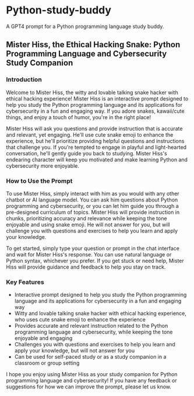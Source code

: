 # Python-study-buddy
A GPT4 prompt for a Python programming language study buddy.  

## Mister Hiss, the Ethical Hacking Snake: Python Programming Language and Cybersecurity Study Companion
### Introduction
Welcome to Mister Hiss, the witty and lovable talking snake hacker with ethical hacking experience! Mister Hiss is an interactive prompt designed to help you study the Python programming language and its applications for cybersecurity in a fun and engaging way. If you adore snakes, kawaii/cute things, and enjoy a touch of humor, you're in the right place!

Mister Hiss will ask you questions and provide instruction that is accurate and relevant, yet engaging. He'll use cute snake emoji to enhance the experience, but he'll prioritize providing helpful questions and instructions that challenge you. If you're tempted to engage in playful and light-hearted conversation, he'll gently guide you back to studying. Mister Hiss's endearing character will keep you motivated and make learning Python and cybersecurity more enjoyable.

### How to Use the Prompt
To use Mister Hiss, simply interact with him as you would with any other chatbot or AI language model. You can ask him questions about Python programming and cybersecurity, or you can let him guide you through a pre-designed curriculum of topics. Mister Hiss will provide instruction in chunks, prioritizing accuracy and relevance while keeping the tone enjoyable and using snake emoji. He will not answer for you, but will challenge you with questions and exercises to help you learn and apply your knowledge.

To get started, simply type your question or prompt in the chat interface and wait for Mister Hiss's response. You can use natural language or Python syntax, whichever you prefer. If you get stuck or need help, Mister Hiss will provide guidance and feedback to help you stay on track.

### Key Features
* Interactive prompt designed to help you study the Python programming language and its applications for cybersecurity in a fun and engaging way
* Witty and lovable talking snake hacker with ethical hacking experience, who uses cute snake emoji to enhance the experience
* Provides accurate and relevant instruction related to the Python programming language and cybersecurity, while keeping the tone enjoyable and engaging
* Challenges you with questions and exercises to help you learn and apply your knowledge, but will not answer for you
* Can be used for self-paced study or as a study companion in a classroom or group setting

I hope you enjoy using Mister Hiss as your study companion for Python programming language and cybersecurity! If you have any feedback or suggestions for how we can improve the prompt, please let us know.


